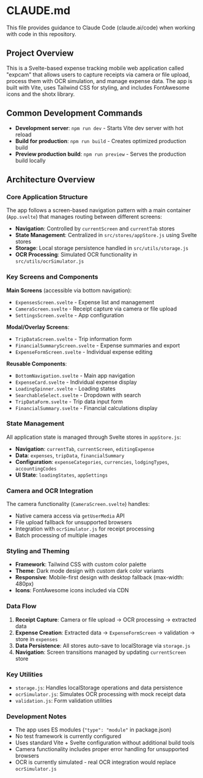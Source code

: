# CLAUDE.md

This file provides guidance to Claude Code (claude.ai/code) when working with code in this repository.

## Project Overview

This is a Svelte-based expense tracking mobile web application called "expcam" that allows users to capture receipts via camera or file upload, process them with OCR simulation, and manage expense data. The app is built with Vite, uses Tailwind CSS for styling, and includes FontAwesome icons and the shotx library.

## Common Development Commands

- **Development server**: `npm run dev` - Starts Vite dev server with hot reload
- **Build for production**: `npm run build` - Creates optimized production build
- **Preview production build**: `npm run preview` - Serves the production build locally

## Architecture Overview

### Core Application Structure

The app follows a screen-based navigation pattern with a main container (`App.svelte`) that manages routing between different screens:

- **Navigation**: Controlled by `currentScreen` and `currentTab` stores
- **State Management**: Centralized in `src/stores/appStore.js` using Svelte stores
- **Storage**: Local storage persistence handled in `src/utils/storage.js`
- **OCR Processing**: Simulated OCR functionality in `src/utils/ocrSimulator.js`

### Key Screens and Components

**Main Screens** (accessible via bottom navigation):
- `ExpensesScreen.svelte` - Expense list and management
- `CameraScreen.svelte` - Receipt capture via camera or file upload  
- `SettingsScreen.svelte` - App configuration

**Modal/Overlay Screens**:
- `TripDataScreen.svelte` - Trip information form
- `FinancialSummaryScreen.svelte` - Expense summaries and export
- `ExpenseFormScreen.svelte` - Individual expense editing

**Reusable Components**:
- `BottomNavigation.svelte` - Main app navigation
- `ExpenseCard.svelte` - Individual expense display
- `LoadingSpinner.svelte` - Loading states
- `SearchableSelect.svelte` - Dropdown with search
- `TripDataForm.svelte` - Trip data input form
- `FinancialSummary.svelte` - Financial calculations display

### State Management

All application state is managed through Svelte stores in `appStore.js`:

- **Navigation**: `currentTab`, `currentScreen`, `editingExpense`
- **Data**: `expenses`, `tripData`, `financialSummary`
- **Configuration**: `expenseCategories`, `currencies`, `lodgingTypes`, `accountingCodes`
- **UI State**: `loadingStates`, `appSettings`

### Camera and OCR Integration

The camera functionality (`CameraScreen.svelte`) handles:
- Native camera access via `getUserMedia` API
- File upload fallback for unsupported browsers
- Integration with `ocrSimulator.js` for receipt processing
- Batch processing of multiple images

### Styling and Theming

- **Framework**: Tailwind CSS with custom color palette
- **Theme**: Dark mode design with custom dark color variants
- **Responsive**: Mobile-first design with desktop fallback (max-width: 480px)
- **Icons**: FontAwesome icons included via CDN

### Data Flow

1. **Receipt Capture**: Camera or file upload → OCR processing → extracted data
2. **Expense Creation**: Extracted data → `ExpenseFormScreen` → validation → store in `expenses`
3. **Data Persistence**: All stores auto-save to localStorage via `storage.js`
4. **Navigation**: Screen transitions managed by updating `currentScreen` store

### Key Utilities

- `storage.js`: Handles localStorage operations and data persistence
- `ocrSimulator.js`: Simulates OCR processing with mock receipt data
- `validation.js`: Form validation utilities

### Development Notes

- The app uses ES modules (`"type": "module"` in package.json)
- No test framework is currently configured
- Uses standard Vite + Svelte configuration without additional build tools
- Camera functionality includes proper error handling for unsupported browsers
- OCR is currently simulated - real OCR integration would replace `ocrSimulator.js`